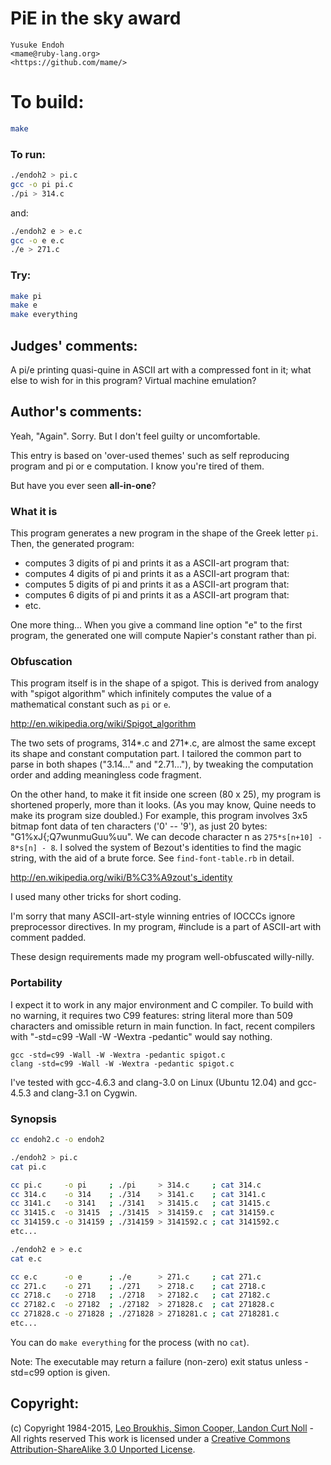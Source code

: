 # PiE in the sky award

    Yusuke Endoh  
    <mame@ruby-lang.org>  
    <https://github.com/mame/>  

# To build:

```sh
make
```

### To run:

```sh
./endoh2 > pi.c
gcc -o pi pi.c
./pi > 314.c
```

and:

```sh
./endoh2 e > e.c  
gcc -o e e.c
./e > 271.c
```

### Try:

```sh
make pi
make e
make everything
```

## Judges' comments:

A pi/e printing quasi-quine in ASCII art with a compressed font in it;
what else to wish for in this program? Virtual machine emulation?

## Author's comments:

Yeah, "Again".  Sorry.  But I don't feel guilty or uncomfortable.

This entry is based on 'over-used themes' such as self reproducing
program and pi or e computation.  I know you're tired of them.

But have you ever seen **all-in-one**?

### What it is

This program generates a new program in the shape of the Greek letter
`pi`.  Then, the generated program:

- computes 3 digits of pi and prints it as a ASCII-art program that:
- computes 4 digits of pi and prints it as a ASCII-art program that:
- computes 5 digits of pi and prints it as a ASCII-art program that:
- computes 6 digits of pi and prints it as a ASCII-art program that:
- etc.

One more thing...  When you give a command line option "e" to the
first program, the generated one will compute Napier's constant
rather than pi.


### Obfuscation

This program itself is in the shape of a spigot.  This is derived
from analogy with "spigot algorithm" which infinitely computes the
value of a mathematical constant such as `pi` or `e`.

<http://en.wikipedia.org/wiki/Spigot_algorithm>

The two sets of programs, 314\*.c and 271\*.c, are almost the same
except its shape and constant computation part.  I tailored the
common part to parse in both shapes ("3.14..." and "2.71..."), by
tweaking the computation order and adding meaningless code fragment.

On the other hand, to make it fit inside one screen (80 x 25), my
program is shortened properly, more than it looks.  (As you may
know, Quine needs to make its program size doubled.)
For example, this program involves 3x5 bitmap font data of ten
characters ('0' -- '9'), as just 20 bytes: "G1%xJ{;Q7wunmuGuu%uu".
We can decode character n as `275*s[n+10] - 8*s[n] - 8`.  I solved the
system of Bezout's identities to find the magic string, with the
aid of a brute force.  See `find-font-table.rb` in detail.

<http://en.wikipedia.org/wiki/B%C3%A9zout's_identity>

I used many other tricks for short coding.

I'm sorry that many ASCII-art-style winning entries of IOCCCs
ignore preprocessor directives.  In my program, #include is a part
of ASCII-art with comment padded.

These design requirements made my program well-obfuscated
willy-nilly.

### Portability

I expect it to work in any major environment and C compiler.
To build with no warning, it requires two C99 features: string
literal more than 509 characters and omissible return in main
function.  In fact, recent compilers with "-std=c99 -Wall -W
-Wextra -pedantic" would say nothing.

    gcc -std=c99 -Wall -W -Wextra -pedantic spigot.c
    clang -std=c99 -Wall -W -Wextra -pedantic spigot.c

I've tested with gcc-4.6.3 and clang-3.0 on Linux (Ubuntu 12.04)
and gcc-4.5.3 and clang-3.1 on Cygwin.

### Synopsis

```sh
cc endoh2.c -o endoh2

./endoh2 > pi.c
cat pi.c

cc pi.c     -o pi     ; ./pi     > 314.c     ; cat 314.c
cc 314.c    -o 314    ; ./314    > 3141.c    ; cat 3141.c
cc 3141.c   -o 3141   ; ./3141   > 31415.c   ; cat 31415.c
cc 31415.c  -o 31415  ; ./31415  > 314159.c  ; cat 314159.c
cc 314159.c -o 314159 ; ./314159 > 3141592.c ; cat 3141592.c
etc...

./endoh2 e > e.c
cat e.c

cc e.c      -o e      ; ./e      > 271.c     ; cat 271.c
cc 271.c    -o 271    ; ./271    > 2718.c    ; cat 2718.c
cc 2718.c   -o 2718   ; ./2718   > 27182.c   ; cat 27182.c
cc 27182.c  -o 27182  ; ./27182  > 271828.c  ; cat 271828.c
cc 271828.c -o 271828 ; ./271828 > 2718281.c ; cat 2718281.c
etc...
```

You can do `make everything` for the process (with no `cat`).

Note: The executable may return a failure (non-zero) exit status
unless -std=c99 option is given.

## Copyright:

(c) Copyright 1984-2015, [Leo Broukhis, Simon Cooper, Landon Curt Noll][judges] - All rights reserved
This work is licensed under a [Creative Commons Attribution-ShareAlike 3.0 Unported License][cc].

[judges]: http://www.ioccc.org/judges.html
[cc]: http://creativecommons.org/licenses/by-sa/3.0/
